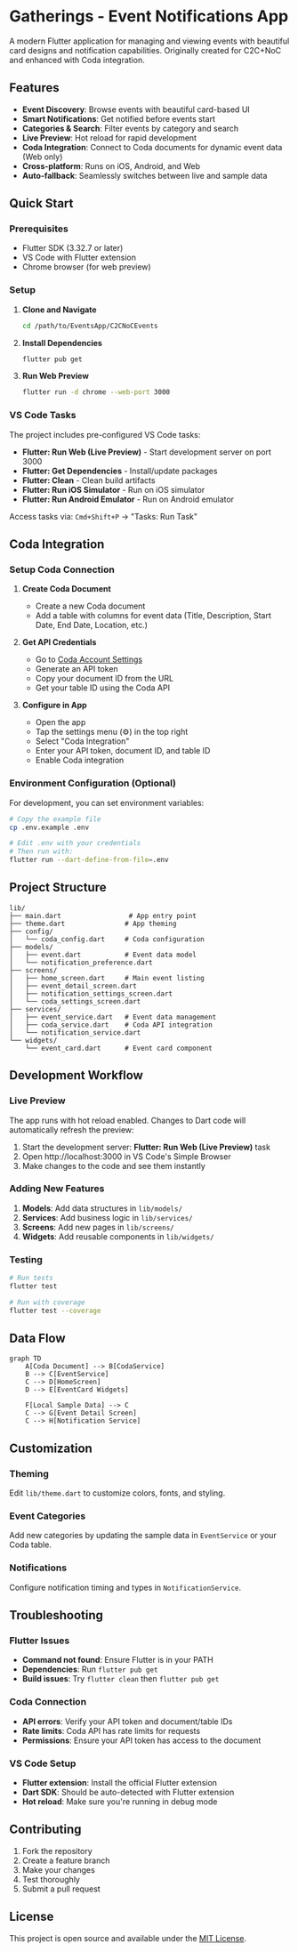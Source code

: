 # Gatherings - Event Notifications App

A modern Flutter application for managing and viewing events with beautiful card designs and notification capabilities. Originally created for C2C+NoC and enhanced with Coda integration.

## Features

- **Event Discovery**: Browse events with beautiful card-based UI
- **Smart Notifications**: Get notified before events start
- **Categories & Search**: Filter events by category and search
- **Live Preview**: Hot reload for rapid development
- **Coda Integration**: Connect to Coda documents for dynamic event data (Web only)
- **Cross-platform**: Runs on iOS, Android, and Web
- **Auto-fallback**: Seamlessly switches between live and sample data

## Quick Start

### Prerequisites

- Flutter SDK (3.32.7 or later)
- VS Code with Flutter extension
- Chrome browser (for web preview)

### Setup

1. **Clone and Navigate**
   ```bash
   cd /path/to/EventsApp/C2CNoCEvents
   ```

2. **Install Dependencies**
   ```bash
   flutter pub get
   ```

3. **Run Web Preview**
   ```bash
   flutter run -d chrome --web-port 3000
   ```

### VS Code Tasks

The project includes pre-configured VS Code tasks:

- **Flutter: Run Web (Live Preview)** - Start development server on port 3000
- **Flutter: Get Dependencies** - Install/update packages
- **Flutter: Clean** - Clean build artifacts
- **Flutter: Run iOS Simulator** - Run on iOS simulator
- **Flutter: Run Android Emulator** - Run on Android emulator

Access tasks via: `Cmd+Shift+P` → "Tasks: Run Task"

## Coda Integration

### Setup Coda Connection

1. **Create Coda Document**
   - Create a new Coda document
   - Add a table with columns for event data (Title, Description, Start Date, End Date, Location, etc.)

2. **Get API Credentials**
   - Go to [Coda Account Settings](https://coda.io/account)
   - Generate an API token
   - Copy your document ID from the URL
   - Get your table ID using the Coda API

3. **Configure in App**
   - Open the app
   - Tap the settings menu (⚙️) in the top right
   - Select "Coda Integration"
   - Enter your API token, document ID, and table ID
   - Enable Coda integration

### Environment Configuration (Optional)

For development, you can set environment variables:

```bash
# Copy the example file
cp .env.example .env

# Edit .env with your credentials
# Then run with:
flutter run --dart-define-from-file=.env
```

## Project Structure

```
lib/
├── main.dart                 # App entry point
├── theme.dart               # App theming
├── config/
│   └── coda_config.dart     # Coda configuration
├── models/
│   ├── event.dart           # Event data model
│   └── notification_preference.dart
├── screens/
│   ├── home_screen.dart     # Main event listing
│   ├── event_detail_screen.dart
│   ├── notification_settings_screen.dart
│   └── coda_settings_screen.dart
├── services/
│   ├── event_service.dart   # Event data management
│   ├── coda_service.dart    # Coda API integration
│   └── notification_service.dart
└── widgets/
    └── event_card.dart      # Event card component
```

## Development Workflow

### Live Preview

The app runs with hot reload enabled. Changes to Dart code will automatically refresh the preview:

1. Start the development server: **Flutter: Run Web (Live Preview)** task
2. Open http://localhost:3000 in VS Code's Simple Browser
3. Make changes to the code and see them instantly

### Adding New Features

1. **Models**: Add data structures in `lib/models/`
2. **Services**: Add business logic in `lib/services/`
3. **Screens**: Add new pages in `lib/screens/`
4. **Widgets**: Add reusable components in `lib/widgets/`

### Testing

```bash
# Run tests
flutter test

# Run with coverage
flutter test --coverage
```

## Data Flow

```mermaid
graph TD
    A[Coda Document] --> B[CodaService]
    B --> C[EventService]
    C --> D[HomeScreen]
    D --> E[EventCard Widgets]
    
    F[Local Sample Data] --> C
    C --> G[Event Detail Screen]
    C --> H[Notification Service]
```

## Customization

### Theming

Edit `lib/theme.dart` to customize colors, fonts, and styling.

### Event Categories

Add new categories by updating the sample data in `EventService` or your Coda table.

### Notifications

Configure notification timing and types in `NotificationService`.

## Troubleshooting

### Flutter Issues

- **Command not found**: Ensure Flutter is in your PATH
- **Dependencies**: Run `flutter pub get`
- **Build issues**: Try `flutter clean` then `flutter pub get`

### Coda Connection

- **API errors**: Verify your API token and document/table IDs
- **Rate limits**: Coda API has rate limits for requests
- **Permissions**: Ensure your API token has access to the document

### VS Code Setup

- **Flutter extension**: Install the official Flutter extension
- **Dart SDK**: Should be auto-detected with Flutter extension
- **Hot reload**: Make sure you're running in debug mode

## Contributing

1. Fork the repository
2. Create a feature branch
3. Make your changes
4. Test thoroughly
5. Submit a pull request

## License

This project is open source and available under the [MIT License](LICENSE).
